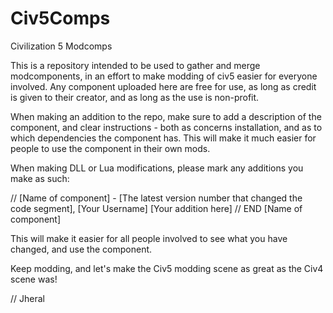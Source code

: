 Civ5Comps
=========

Civilization 5 Modcomps

This is a repository intended to be used to gather and merge modcomponents, in an effort to make modding of civ5 easier for everyone involved. Any component uploaded here are free for use, as long as credit is given to their creator, and as long as the use is non-profit.

When making an addition to the repo, make sure to add a description of the component, and clear instructions - both as concerns installation, and as to which dependencies the component has. This will make it much easier for people to use the component in their own mods.

When making DLL or Lua modifications, please mark any additions you make as such:

 // [Name of component] - [The latest version number that changed the code segment], [Your Username]
 [Your addition here]
 // END [Name of component]
 
This will make it easier for all people involved to see what you have changed, and use the component.

Keep modding, and let's make the Civ5 modding scene as great as the Civ4 scene was!

// Jheral
